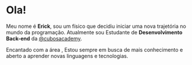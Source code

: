 
# Ola!

Meu nome é **Erick**, sou um físico que decidiu iniciar uma nova trajetória no mundo da programação. Atualmente sou Estudante de **Desenvolvimento Back-end** da [@cubosacademy](https://cubos.academy).

Encantado com a área , Estou sempre em busca de mais conhecimento e aberto a aprender novas linguagens e tecnologias. 

